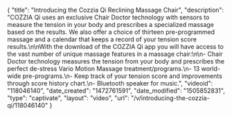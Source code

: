 {
    "title": "Introducing the Cozzia Qi Reclining Massage Chair",
    "description": "COZZIA Qi uses an exclusive Chair Doctor technology with sensors to measure the tension in your body and prescribes a specialized massage based on the results. We also offer a choice of thirteen pre-programmed massage and a calendar that keeps a record of your tension score results.\n\nWith the download of the COZZIA Qi app you will have access to the vast number of unique massage features in a massage chair:\n\n- Chair Doctor technology measures the tension from your body and prescribes the perfect de-stress Vario Motion Massage treatment\/programs.\n- 13 world-wide pre-programs.\n- Keep track of your tension score and improvements through score history chart.\n- Bluetooth speaker for music.",
    "videoid": "118046140",
    "date_created": "1472761591",
    "date_modified": "1505852831",
    "type": "captivate",
    "layout": "video",
    "url": "\/v\/introducing-the-cozzia-qi\/118046140"
}